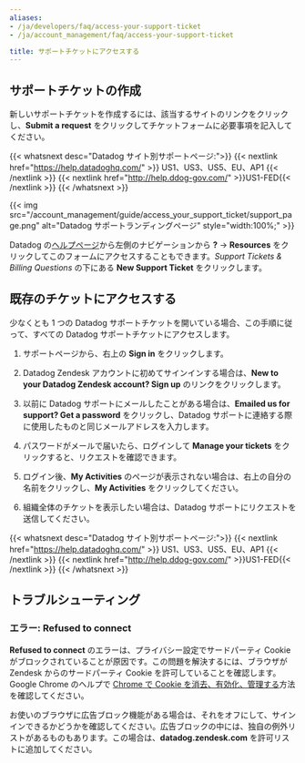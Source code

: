 ```yaml
---
aliases:
- /ja/developers/faq/access-your-support-ticket
- /ja/account_management/faq/access-your-support-ticket

title: サポートチケットにアクセスする
---
```


## サポートチケットの作成

新しいサポートチケットを作成するには、該当するサイトのリンクをクリックし、**Submit a request** をクリックしてチケットフォームに必要事項を記入してください。

{{< whatsnext desc="Datadog サイト別サポートページ:">}}
    {{< nextlink href="https://help.datadoghq.com/" >}} US1、US3、US5、EU、AP1 {{< /nextlink >}}
    {{< nextlink href="http://help.ddog-gov.com/" >}}US1-FED{{< /nextlink >}}
{{< /whatsnext >}}

{{< img src="/account_management/guide/access_your_support_ticket/support_page.png" alt="Datadog サポートランディングページ" style="width:100%;" >}}

Datadog の[ヘルプページ][2]から左側のナビゲーションから **?** -> **Resources** をクリックしてこのフォームにアクセスすることもできます。*Support Tickets & Billing Questions* の下にある **New Support Ticket** をクリックします。

## 既存のチケットにアクセスする

少なくとも 1 つの Datadog サポートチケットを開いている場合、この手順に従って、すべての Datadog サポートチケットにアクセスします。
1. サポートページから、右上の **Sign in** をクリックします。

2. Datadog Zendesk アカウントに初めてサインインする場合は、**New to your Datadog Zendesk account? Sign up** のリンクをクリックします。

3. 以前に Datadog サポートにメールしたことがある場合は、**Emailed us for support? Get a password** をクリックし、Datadog サポートに連絡する際に使用したものと同じメールアドレスを入力します。

4. パスワードがメールで届いたら、ログインして **Manage your tickets** をクリックすると、リクエストを確認できます。

5. ログイン後、**My Activities** のページが表示されない場合は、右上の自分の名前をクリックし、**My Activities** をクリックしてください。

6. 組織全体のチケットを表示したい場合は、Datadog サポートにリクエストを送信してください。

{{< whatsnext desc="Datadog サイト別サポートページ:">}}
    {{< nextlink href="https://help.datadoghq.com/" >}} US1、US3、US5、EU、AP1 {{< /nextlink >}}
    {{< nextlink href="http://help.ddog-gov.com/" >}}US1-FED{{< /nextlink >}}
{{< /whatsnext >}}

## トラブルシューティング
### エラー: Refused to connect
**Refused to connect** のエラーは、プライバシー設定でサードパーティ Cookie がブロックされていることが原因です。この問題を解決するには、ブラウザが Zendesk からのサードパーティ Cookie を許可していることを確認します。Google Chrome のヘルプで [Chrome で Cookie を消去、有効化、管理する][1]方法を確認してください。

お使いのブラウザに広告ブロック機能がある場合は、それをオフにして、サインインできるかどうかを確認してください。広告ブロックの中には、独自の例外リストがあるものもあります。この場合は、**datadog.zendesk.com** を許可リストに追加してください。

[1]: https://support.google.com/chrome/answer/95647
[2]: https://app.datadoghq.com/help
